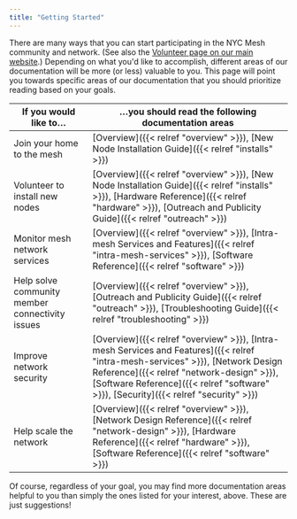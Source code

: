 ```yaml
---
title: "Getting Started"
---
```


There are many ways that you can start participating in the NYC Mesh community and network. (See also the [Volunteer page on our main website](https://www.nycmesh.net/help).) Depending on what you'd like to accomplish, different areas of our documentation will be more (or less) valuable to you. This page will point you towards specific areas of our documentation that you should prioritize reading based on your goals.

If you  would like to… | …you should read the following documentation areas
-----------------------|---------------------------------------------------
Join your home to the mesh | [Overview]({{< relref "overview" >}}), [New Node Installation Guide]({{< relref "installs" >}})
Volunteer to install new nodes | [Overview]({{< relref "overview" >}}), [New Node Installation Guide]({{< relref "installs" >}}), [Hardware Reference]({{< relref "hardware" >}}), [Outreach and Publicity Guide]({{< relref "outreach" >}})
Monitor mesh network services | [Overview]({{< relref "overview" >}}), [Intra-mesh Services and Features]({{< relref "intra-mesh-services" >}}), [Software Reference]({{< relref "software" >}})
Help solve community member connectivity issues | [Overview]({{< relref "overview" >}}), [Outreach and Publicity Guide]({{< relref "outreach" >}}), [Troubleshooting Guide]({{< relref "troubleshooting" >}})
Improve network security | [Overview]({{< relref "overview" >}}), [Intra-mesh Services and Features]({{< relref "intra-mesh-services" >}}), [Network Design Reference]({{< relref "network-design" >}}), [Software Reference]({{< relref "software" >}}), [Security]({{< relref "security" >}})
Help scale the network | [Overview]({{< relref "overview" >}}), [Network Design Reference]({{< relref "network-design" >}}), [Hardware Reference]({{< relref "hardware" >}}), [Software Reference]({{< relref "software" >}})

Of course, regardless of your goal, you may find more documentation areas helpful to you than simply the ones listed for your interest, above. These are just suggestions!
